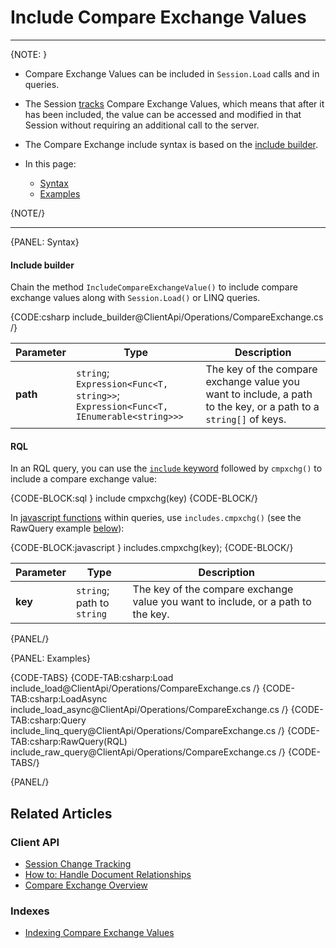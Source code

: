 ﻿# Include Compare Exchange Values
---

{NOTE: }

* Compare Exchange Values can be included in `Session.Load` calls and in queries.  

* The Session [tracks](../../../client-api/session/what-is-a-session-and-how-does-it-work#tracking-changes) 
Compare Exchange Values, which means that after it has been included, the value can 
be accessed and modified in that Session without requiring an additional call to 
the server.  

* The Compare Exchange include syntax is based on the [include builder](../../../client-api/how-to/handle-document-relationships#includes).  

* In this page:  
  * [Syntax](../../../client-api/operations/compare-exchange/include-compare-exchange#syntax)  
  * [Examples](../../../client-api/operations/compare-exchange/include-compare-exchange#examples)  

{NOTE/}

---

{PANEL: Syntax}

#### Include builder

Chain the method `IncludeCompareExchangeValue()` to include compare exchange values 
along with `Session.Load()` or LINQ queries.  

{CODE:csharp include_builder@ClientApi/Operations/CompareExchange.cs /}

| Parameter | Type | Description |
| - | - | - |
| **path** | `string`;<br/>`Expression<Func<T, string>>`;<br/>`Expression<Func<T, IEnumerable<string>>>` | The key of the compare exchange value you want to include, a path to the key, or a path to a `string[]` of keys. |

#### RQL

In an RQL query, you can use the [`include` keyword](../../../indexes/querying/what-is-rql#include) 
followed by `cmpxchg()` to include a compare exchange value:  

{CODE-BLOCK:sql }
include cmpxchg(key)
{CODE-BLOCK/}

In [javascript functions](../../../indexes/querying/what-is-rql#declare) within queries, 
use `includes.cmpxchg()` (see the RawQuery example 
[below](../../../client-api/operations/compare-exchange/include-compare-exchange#examples)):  

{CODE-BLOCK:javascript }
includes.cmpxchg(key);
{CODE-BLOCK/}

| Parameter | Type | Description |
| - | - | - |
| **key** | `string`;<br/>path to `string` | The key of the compare exchange value you want to include, or a path to the key. |

{PANEL/}

{PANEL: Examples}

{CODE-TABS}
{CODE-TAB:csharp:Load include_load@ClientApi/Operations/CompareExchange.cs /}
{CODE-TAB:csharp:LoadAsync include_load_async@ClientApi/Operations/CompareExchange.cs /}
{CODE-TAB:csharp:Query include_linq_query@ClientApi/Operations/CompareExchange.cs /}
{CODE-TAB:csharp:RawQuery(RQL) include_raw_query@ClientApi/Operations/CompareExchange.cs /}
{CODE-TABS/}

{PANEL/}

## Related Articles

### Client API

- [Session Change Tracking](../../../client-api/session/what-is-a-session-and-how-does-it-work#tracking-changes)
- [How to: Handle Document Relationships](../../../client-api/how-to/handle-document-relationships)
- [Compare Exchange Overview](../../../client-api/operations/compare-exchange/overview)

### Indexes

- [Indexing Compare Exchange Values](../../../indexes/indexing-compare-exchange-values)
